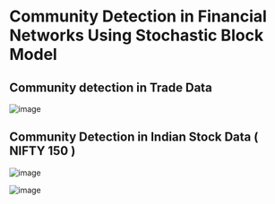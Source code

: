 # Community Detection in Financial Networks Using Stochastic Block Model  

## Community detection in Trade Data
![image](https://github.com/user-attachments/assets/ec1b83c1-28f2-4390-95af-8b28d0794421)

## Community Detection in Indian Stock Data ( NIFTY 150 )
![image](https://github.com/user-attachments/assets/877d3593-6526-4be5-824c-e33026f046eb)

![image](https://github.com/user-attachments/assets/b2d6c16c-a621-4bc7-b3d2-268fd196f2ea)
